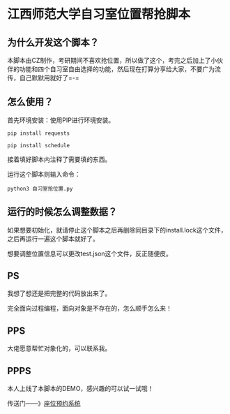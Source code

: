 # 江西师范大学自习室位置帮抢脚本



## 为什么开发这个脚本？

本脚本由CZ制作，考研期间不喜欢抢位置，所以做了这个，考完之后加上了小伙伴的功能和四个自习室自由选择的功能，然后现在打算分享给大家，不要广为流传，自己默默用就好了=-=

## 怎么使用？

首先环境安装：使用PIP进行环境安装。

`pip install requests`

`pip install schedule`



接着填好脚本内注释了需要填的东西。



运行这个脚本则输入命令：

`python3 自习室抢位置.py`



## 运行的时候怎么调整数据？

如果想要初始化，就请停止这个脚本之后再删除同目录下的install.lock这个文件，之后再运行一遍这个脚本就好了。

想要调整位置信息可以更改test.json这个文件，反正随便皮。



## PS

 <!--**<u>API</u>**啥的都隐去了，大家自己玩填空题嘛。-->

我想了想还是把完整的代码放出来了。

 完全面向过程编程，面向对象是不存在的，怎么顺手怎么来！ 



## PPS

大佬愿意帮忙对象化的，可以联系我。



## PPPS

本人上线了本脚本的DEMO，感兴趣的可以试一试哦！

传送门——》[座位预约系统](http://bookseats.cunzao.xyz:8000/index/)